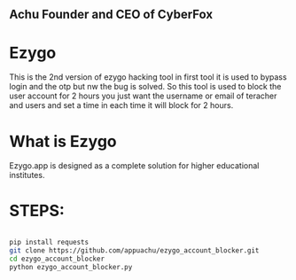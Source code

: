 ## Achu Founder and CEO of CyberFox

# Ezygo

This is the 2nd version of ezygo hacking tool in first tool it is used to bypass login and the otp but nw the bug is solved.
So this tool is used to block the user account for 2 hours you just want the username or email of teracher and users and set a time in each time it will block for 2 hours.

# What is Ezygo
Ezygo.app is designed as a complete solution for higher educational institutes.

# STEPS:

```bash

pip install requests
git clone https://github.com/appuachu/ezygo_account_blocker.git
cd ezygo_account_blocker
python ezygo_account_blocker.py


```
